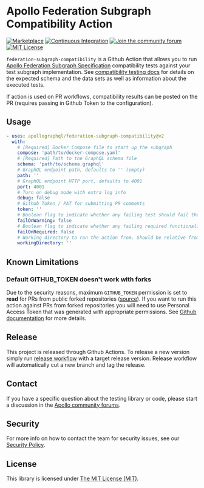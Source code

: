 # Apollo Federation Subgraph Compatibility Action

[![Marketplace](https://img.shields.io/badge/Github-Marketplace-orange)](https://github.com/marketplace/actions/apollo-federation-subgraph-compatibility)
[![Continuous Integration](https://github.com/apollographql/federation-subgraph-compatibility/workflows/Continuous%20Integration/badge.svg)](https://github.com/apollographql/federation-subgraph-compatibility/actions?query=workflow%3A"Continuous+Integration")
[![Join the community forum](https://img.shields.io/badge/Join%20The%20Community-Forum-blueviolet)](https://community.apollographql.com)
[![MIT License](https://img.shields.io/github/license/apollographql/federation-subgraph-compatibility)](https://github.com/apollographql/federation-subgraph-compatibility/blob/main/LICENSE)

`federation-subgraph-compatibility` is a Github Action that allows you to run [Apollo Federation Subgraph Specification](https://www.apollographql.com/docs/federation/subgraph-spec/) compatibility tests against your test subgraph implementation. See [compatibility testing docs](https://github.com/apollographql/apollo-federation-subgraph-compatibility/blob/main/COMPATIBILITY.md) for details on the expected schema and the data sets as well as information about the executed tests.

If action is used on PR workflows, compatibility results can be posted on the PR (requires passing in Github Token to the configuration).

## Usage

```yaml
- uses: apollographql/federation-subgraph-compatibility@v2
  with:
    # [Required] Docker Compose file to start up the subgraph
    compose: 'path/to/docker-compose.yaml'
    # [Required] Path to the GraphQL schema file
    schema: 'path/to/schema.graphql'
    # GraphQL endpoint path, defaults to '' (empty)
    path: ''
    # GraphQL endpoint HTTP port, defaults to 4001
    port: 4001
    # Turn on debug mode with extra log info
    debug: false
    # Github Token / PAT for submitting PR comments
    token: ''
    # Boolean flag to indicate whether any failing test should fail the script
    failOnWarning: false
    # Boolean flag to indicate whether any failing required functionality test should fail the script
    failOnRequired: false
    # Working directory to run the action from. Should be relative from the root of the project.
    workingDirectory: ''
```

## Known Limitations

### Default GITHUB_TOKEN doesn't work with forks

Due to the security reasons, maximum `GITHUB_TOKEN` permission is set to **read** for PRs from public forked repositories ([source](https://docs.github.com/en/actions/security-guides/automatic-token-authentication#permissions-for-the-github_token)). If you want to run this action against PRs from forked repositories you will need to use Personal Access Token that was generated with appropriate permissions. See [Github documentation](https://docs.github.com/en/authentication/keeping-your-account-and-data-secure/creating-a-personal-access-token) for more details.

## Release

This project is released through Github Actions. To release a new version simply run [release workflow](https://github.com/apollographql/federation-subgraph-compatibility/actions/workflows/release.yaml) with a target release version. Release workflow will automatically cut a new branch and tag the release.

## Contact

If you have a specific question about the testing library or code, please start a discussion in the [Apollo community forums](https://community.apollographql.com/).

## Security

For more info on how to contact the team for security issues, see our [Security Policy](https://github.com/apollographql/federation-subgraph-compatibility/security/policy).

## License

This library is licensed under [The MIT License (MIT)](./LICENSE).
